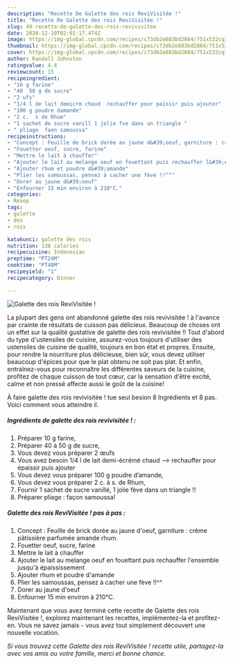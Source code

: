 ```yaml
---
description: "Recette De Galette des rois ReviVisitée !"
title: "Recette De Galette des rois ReviVisitée !"
slug: 49-recette-de-galette-des-rois-revivisitee
date: 2020-12-10T02:01:17.474Z
image: https://img-global.cpcdn.com/recipes/c73db2e883bd2884/751x532cq70/galette-des-rois-revivisitee-photo-principale-de-la-recette.jpg
thumbnail: https://img-global.cpcdn.com/recipes/c73db2e883bd2884/751x532cq70/galette-des-rois-revivisitee-photo-principale-de-la-recette.jpg
cover: https://img-global.cpcdn.com/recipes/c73db2e883bd2884/751x532cq70/galette-des-rois-revivisitee-photo-principale-de-la-recette.jpg
author: Randall Johnston
ratingvalue: 4.4
reviewcount: 15
recipeingredient:
- "10 g farine"
- "40  50 g de sucre"
- "2 ufs"
- "1/4 l de lait demicrm chaud  rechauffer pour paissir puis ajouter"
- "100 g poudre damande"
- "2 c.  s de Rhum"
- "1 sachet de sucre vanill 1 jolie fve dans un triangle "
- " pliage  faon samoussa"
recipeinstructions:
- "Concept : Feuille de brick dorée au jaune d&#39;oeuf, garniture : crème pâtissière parfumée amande rhum."
- "Fouetter oeuf, sucre, farine"
- "Mettre le lait à chauffer"
- "Ajouter le lait au melange oeuf en fouettant puis rechauffer l&#39;ensemble jusqu&#39;à épaississement"
- "Ajouter rhum et poudre d&#39;amande"
- "Plier les samoussas, pensez à cacher une fève !!^^"
- "Dorer au jaune d&#39;oeuf"
- "Enfourner 15 min environ à 210°C."
categories:
- Resep
tags:
- galette
- des
- rois

katakunci: galette des rois 
nutrition: 138 calories
recipecuisine: Indonesian
preptime: "PT24M"
cooktime: "PT48M"
recipeyield: "1"
recipecategory: Dinner

---
```



![Galette des rois ReviVisitée !](https://img-global.cpcdn.com/recipes/c73db2e883bd2884/751x532cq70/galette-des-rois-revivisitee-photo-principale-de-la-recette.jpg)

La plupart des gens ont abandonné galette des rois revivisitée ! à l'avance par crainte de résultats de cuisson pas délicieux. Beaucoup de choses ont un effet sur la qualité gustative de galette des rois revivisitée !! Tout d'abord du type d'ustensiles de cuisine, assurez-vous toujours d'utiliser des ustensiles de cuisine de qualité, toujours en bon état et propres. Ensuite, pour rendre la nourriture plus délicieuse, bien sûr, vous devez utiliser beaucoup d'épices pour que le plat obtenu ne soit pas plat. Et enfin, entraînez-vous pour reconnaître les différentes saveurs de la cuisine, profitez de chaque cuisson de tout cœur, car la sensation d'être excité, calme et non pressé affecte aussi le goût de la cuisine!

<!--inarticleads1-->

À faire galette des rois revivisitée ! tue seul besion 8 Ingrédients et 8 pas. Voici comment vous atteindre il.

##### Ingrédients de galette des rois revivisitée ! :

1. Préparer 10 g farine,
1. Préparer 40 à 50 g de sucre,
1. Vous devez vous préparer 2 œufs
1. Vous avez besoin 1/4 l de lait demi-écrémé chaud --&gt; rechauffer pour épaissir puis ajouter
1. Vous devez vous préparer 100 g poudre d’amande,
1. Vous devez vous préparer 2 c. à s. de Rhum,
1. Fournir 1 sachet de sucre vanillé, 1 jolie fève dans un triangle !!
1. Préparer  pliage : façon samoussa!




<!--inarticleads2-->

##### Galette des rois ReviVisitée ! pas à pas :

1. Concept : Feuille de brick dorée au jaune d&#39;oeuf, garniture : crème pâtissière parfumée amande rhum.
1. Fouetter oeuf, sucre, farine
1. Mettre le lait à chauffer
1. Ajouter le lait au melange oeuf en fouettant puis rechauffer l&#39;ensemble jusqu&#39;à épaississement
1. Ajouter rhum et poudre d&#39;amande
1. Plier les samoussas, pensez à cacher une fève !!^^
1. Dorer au jaune d&#39;oeuf
1. Enfourner 15 min environ à 210°C.




<!--inarticleads1-->

<p>
Maintenant que vous avez terminé cette recette de Galette des rois ReviVisitée !, explorez maintenant les recettes, implémentez-la et profitez-en. Vous ne savez jamais - vous avez tout simplement découvert une nouvelle vocation.
</p>

<p>
<i>Si vous trouvez cette Galette des rois ReviVisitée ! recette utile, partagez-la avec vos amis ou votre famille, merci et bonne chance.</i>
</p>
